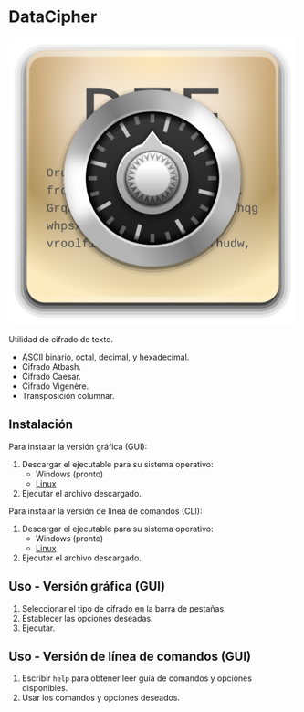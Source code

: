 # DataCipher

![DataCipher icon](datacipher.png)

Utilidad de cifrado de texto.

- ASCII binario, octal, decimal, y hexadecimal.
- Cifrado Atbash.
- Cifrado Caesar.
- Cifrado Vigenère.
- Transposición columnar.

## Instalación

Para instalar la versión gráfica (GUI):
1. Descargar el ejecutable para su sistema operativo:
    - Windows (pronto)
    - [Linux](dist/datacipher_gui?raw=true)
2. Ejecutar el archivo descargado.

Para instalar la versión de línea de comandos (CLI):
1. Descargar el ejecutable para su sistema operativo:
    - Windows (pronto)
    - [Linux](dist/datacipher_cli?raw=true)
2. Ejecutar el archivo descargado.

## Uso - Versión gráfica (GUI)

1. Seleccionar el tipo de cifrado en la barra de pestañas.
2. Establecer las opciones deseadas.
3. Ejecutar.

## Uso - Versión de línea de comandos (GUI)

1. Escribir `help` para obtener leer guía de comandos y opciones disponibles.
2. Usar los comandos y opciones deseados.



